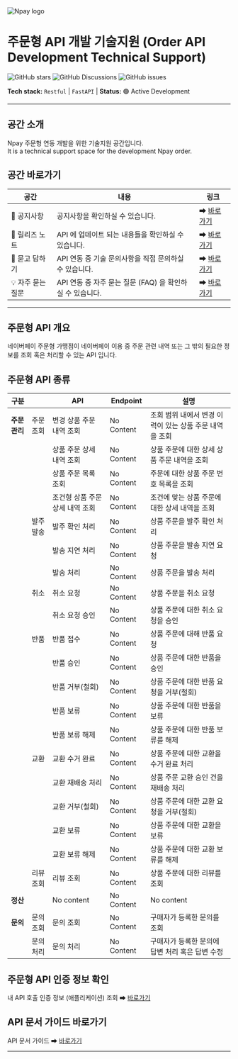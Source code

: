 <!-- ================= HEADER ================= -->
<img src="https://github.com/user-attachments/assets/250d0aae-9fd7-40ec-80b1-d2e7d54ac41a" alt="Npay logo"/>

# 주문형 API 개발 기술지원 (Order API Development Technical Support)

![GitHub stars](https://img.shields.io/github/stars/npay-mall-order-api/merchant-order-api?style=social)
![GitHub Discussions](https://img.shields.io/github/discussions/npay-mall-order-api/merchant-order-api?style=social)
![GitHub issues](https://img.shields.io/github/issues/npay-mall-order-api/merchant-order-api)

**Tech stack:** `Restful` | `FastAPI` |
**Status:** 🟢 Active Development

---

## 공간 소개
Npay 주문형 연동 개발을 위한 기술지원 공간입니다. <br />
It is a technical support space for the development Npay order.

## 공간 바로가기

| 공간         | 내용                                                         | 링크 |
|--------------|-------------------------------------------------------------|------------|
| 📣 공지사항 | 공지사항을 확인하실 수 있습니다. | ➡ [바로가기](https://github.com/npay-mall-order-api/merchant-order-api/discussions/categories/announcements) |
| 📝 릴리즈 노트 | API 에 업데이트 되는 내용들을 확인하실 수 있습니다. | ➡ [바로가기](https://github.com/npay-mall-order-api/merchant-order-api/discussions/categories/release-note) |
| 🙏 묻고 답하기 | API 연동 중 기술 문의사항을 직접 문의하실 수 있습니다. | ➡ [바로가기](https://github.com/npay-mall-order-api/merchant-order-api/discussions/categories/q-a) |
| 💡 자주 묻는 질문 | API 연동 중 자주 묻는 질문 (FAQ) 을 확인하실 수 있습니다. | ➡ [바로가기](https://github.com/npay-mall-order-api/merchant-order-api/discussions/categories/faq) |

---

## 주문형 API 개요
네이버페이 주문형 가맹점이 네이버페이 이용 중 주문 관련 내역 또는 그 밖의 필요한 정보를 조회 혹은 처리할 수 있는 API 입니다.

## 주문형 API 종류

| 구분           |                         | API                           | Endpoint      | 설명                                               |
|----------------|-------------------------|-------------------------------|---------------|----------------------------------------------------|
| **주문관리**   | 주문조회                 | 변경 상품 주문 내역 조회       | No Content    | 조회 범위 내에서 변경 이력이 있는 상품 주문 내역을 조회 |
|                |                         | 상품 주문 상세 내역 조회       | No Content    |  상품 주문에 대한 상세 상품 주문 내역을 조회         |
|                |                         | 상품 주문 목록 조회            | No Content    |  주문에 대한 상품 주문 번호 목록을 조회             |
|                |                         | 조건형 상품 주문 상세 내역 조회 | No Content    |  조건에 맞는 상품 주문에 대한 상세 내역을 조회       |
|                | 발주발송                | 발주 확인 처리                  | No Content    |  상품 주문을 발주 확인 처리                        |
|                |                         | 발송 지연 처리                 | No Content    |  상품 주문을 발송 지연 요청                        |
|                |                         | 발송 처리                      | No Content    |  상품 주문을 발송 처리                              |
|                | 취소                    | 취소 요청                      | No Content    |  상품 주문을 취소 요청                              |
|                |                         | 취소 요청 승인                 | No Content    |  상품 주문에 대한 취소 요청을 승인                  |
|                | 반품                    | 반품 접수                      | No Content    |  상품 주문에 대해 반품 요청                         |
|                |                         | 반품 승인                      | No Content    |  상품 주문에 대한 반품을 승인                       |
|                |                         | 반품 거부(철회)                | No Content    |  상품 주문에 대한 반품 요청을 거부(철회)            |
|                |                         | 반품 보류                      | No Content    |  상품 주문에 대한 반품을 보류                       |
|                |                         | 반품 보류 해제                 | No Content    |  상품 주문에 대한 반품 보류를 해제                  |
|                | 교환                    | 교환 수거 완료                 | No Content    |  상품 주문에 대한 교환을 수거 완료 처리             |
|                |                         | 교환 재배송 처리               | No Content    |  상품 주문 교환 승인 건을 재배송 처리               |
|                |                         | 교환 거부(철회)                | No Content    |  상품 주문에 대한 교환 요청을 거부(철회)            |
|                |                         | 교환 보류                      | No Content    |  상품 주문에 대한 교환을 보류                       |
|                |                         | 교환 보류 해제                 | No Content    |  상품 주문에 대한 교환 보류를 해제                  |
|                | 리뷰조회                | 리뷰 조회                      | No Content    |  상품 주문에 대한 리뷰를 조회                       |
| **정산**       |                         | No content                    | No Content    |  No content                                        |
| **문의**       | 문의조회                | 문의 조회                      | No Content    |  구매자가 등록한 문의를 조회                        |
|                | 문의처리                |문의 처리                       | No Content    |  구매자가 등록한 문의에 답변 처리 혹은 답변 수정     |

## 주문형 API 인증 정보 확인
내 API 호출 인증 정보 (애플리케이션) 조회 ➡ [바로가기](https://github.com/npay-mall-order-api/merchant-order-api/discussions/categories/announcements)

## API 문서 가이드 바로가기
API 문서 가이드 ➡ [바로가기](https://github.com/npay-mall-order-api/merchant-order-api/discussions/categories/announcements)

---

